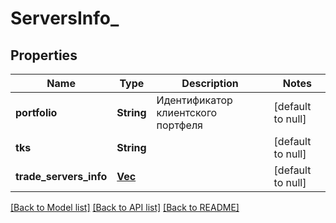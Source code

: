 # ServersInfo_

## Properties
Name | Type | Description | Notes
------------ | ------------- | ------------- | -------------
**portfolio** | **String** | Идентификатор клиентского портфеля | [default to null]
**tks** | **String** |  | [default to null]
**trade_servers_info** | [**Vec<ServersInfoTradeServersInfo>**](servers_info_tradeServersInfo.md) |  | [default to null]

[[Back to Model list]](../README.md#documentation-for-models) [[Back to API list]](../README.md#documentation-for-api-endpoints) [[Back to README]](../README.md)

